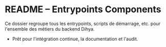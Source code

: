 # README – Entrypoints Components

Ce dossier regroupe tous les entrypoints, scripts de démarrage, etc. pour l'ensemble des métiers du backend Dihya.

- Prêt pour l'intégration continue, la documentation et l'audit.
